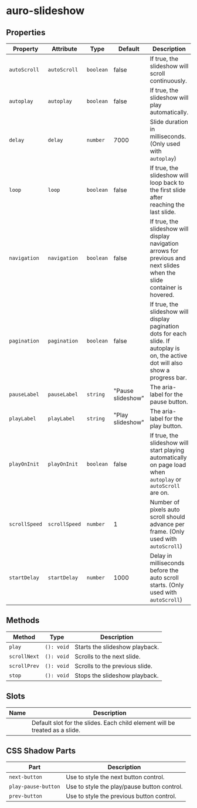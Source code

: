 # auro-slideshow

## Properties

| Property      | Attribute     | Type      | Default           | Description                                      |
|---------------|---------------|-----------|-------------------|--------------------------------------------------|
| `autoScroll`  | `autoScroll`  | `boolean` | false             | If true, the slideshow will scroll continuously. |
| `autoplay`    | `autoplay`    | `boolean` | false             | If true, the slideshow will play automatically.  |
| `delay`       | `delay`       | `number`  | 7000              | Slide duration in milliseconds. (Only used with `autoplay`) |
| `loop`        | `loop`        | `boolean` | false             | If true, the slideshow will loop back to the first slide after reaching the last slide. |
| `navigation`  | `navigation`  | `boolean` | false             | If true, the slideshow will display navigation arrows for previous and next slides when the slide container is hovered. |
| `pagination`  | `pagination`  | `boolean` | false             | If true, the slideshow will display pagination dots for each slide. If autoplay is on, the active dot will also show a progress bar. |
| `pauseLabel`  | `pauseLabel`  | `string`  | "Pause slideshow" | The aria-label for the pause button.             |
| `playLabel`   | `playLabel`   | `string`  | "Play slideshow"  | The aria-label for the play button.              |
| `playOnInit`  | `playOnInit`  | `boolean` | false             | If true, the slideshow will start playing automatically on page load when `autoplay` or `autoScroll` are on. |
| `scrollSpeed` | `scrollSpeed` | `number`  | 1                 | Number of pixels auto scroll should advance per frame. (Only used with `autoScroll`) |
| `startDelay`  | `startDelay`  | `number`  | 1000              | Delay in milliseconds before the auto scroll starts. (Only used with `autoScroll`) |

## Methods

| Method       | Type       | Description                    |
|--------------|------------|--------------------------------|
| `play`       | `(): void` | Starts the slideshow playback. |
| `scrollNext` | `(): void` | Scrolls to the next slide.     |
| `scrollPrev` | `(): void` | Scrolls to the previous slide. |
| `stop`       | `(): void` | Stops the slideshow playback.  |

## Slots

| Name | Description                                      |
|------|--------------------------------------------------|
|      | Default slot for the slides. Each child element will be treated as a slide. |

## CSS Shadow Parts

| Part                | Description                                 |
|---------------------|---------------------------------------------|
| `next-button`       | Use to style the next button control.       |
| `play-pause-button` | Use to style the play/pause button control. |
| `prev-button`       | Use to style the previous button control.   |
